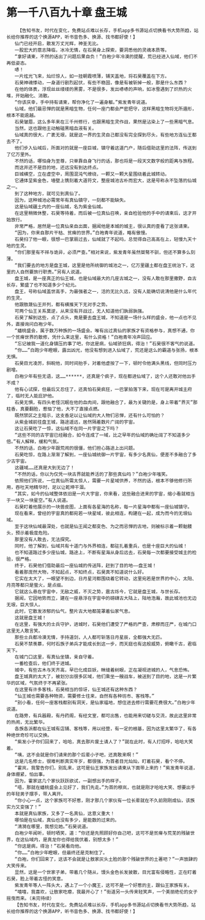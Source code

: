 # 第一千八百九十章 盘王城
        【告知书友，时代在变化，免费站点难以长存，手机app多书源站点切换看书大势所趋，站长给你推荐的这个换源APP，听书音色多、换源、找书都好使！】
       仙门已经开启，散发万丈光辉，神圣无比。
       一股宏大的意志降临，冰冷无情，在石昊身上探索，要洞悉他的灵魂本质等。
       “拿好请柬，不然的话出了问题后果自负！”白袍少年冷漠的提醒，荒已经进入仙域，他们不再低姿态。
       哧！
       一片炫光飞来，灿烂惊人，如一挂朝霞喷薄，铺天盖地，将石昊覆盖在下方。
       石昊神魂悸动，一身道行剧烈起伏，有些不稳固，像是有被斩掉一般，那是什么东西？
       在他的体表，浮现丝丝缕缕的黑雾，不是很多，发出哧哧的声响，如冰雪遇到了炽热的火堆，开始融化、消散。
       “你该庆幸，手中持有请柬，帮你净化了一遍身躯。”紫发青年说道。
       仙域，他们最忌惮的就是黑暗生物，任何一座门都会严密把守，这样黑暗生物将无所遁形，根本不能逾越。
       石昊皱眉，这么多年来在三千州修行，也跟黑暗生灵作战，果然是沾染上了一些黑暗气息。
       当然，这也跟他主动触碰黑暗血液有关。
       仙域真的很大，广袤无垠，就是这一界的生灵自己都没有完全探到尽头，有些地方连仙王都去不了。
       他们步入仙域后，所面对的就是一座巨城，镇守着这道门户，随后借助这里的法阵，传送到了亿万里外。
       不然的话，哪怕身为至尊，只单靠自身飞行的话，那也将是一段天文数字般的距离与旅程。
       而这并还不是目的地，还远没有到达终点。
       巨城横空，立在虚空中，周围混沌气缭绕，一颗又一颗大星围绕着此城转动。
       它通体呈紫金色，墙壁上镌刻着大道符文，整座城池古朴而宏大，这是号称永不坠落的仙城之一。
       到了这种地方，就可见到真仙了。
       因为，这种城池必需常年有真仙镇守，一刻都不能缺失。
       这是仙域疆土内的一座仙城，名为紫金仙城。
       在这里稍微休整，石昊等待着，而后被一位真仙召唤，亲自检验他的手中的请柬后，这才开始放行。
       非常严格，居然是一位真仙亲自出面，据闻他是本城的城主，很认真的查看了这张请柬。
       “因为，你来自那片干枯、贫瘠的世界。”白袍青年说道，略有傲慢。
       石昊扫了他一眼，很想一巴掌扇过去，仙域就了不起吗，总觉得自己高高在上，轻慢九天十地的生灵。
       “你们那里有不祥与诡异，必须严查。”相对来说，紫发青年虽然桀骜不驯，但还不算多么刻薄。
       “我们要去的地方是盘王城，这里是他所统御的城池之一，亿万里疆土都在盘王统治下，这里的人自然要旅行职责。”另有人说道。
       盘王城，是一座真正的仙王城，也是仙域最大的几座古城之一，没有人敢在那里撒野，自古长存，繁盛了也不知道多少个纪元。
       盘王，号称仙域盖世高手，为最强者之一，活的无比久远，没有人能确切说清他是什么年代的生灵。
       他跟敖晟仙王并列，都有横推天下无对手之势。
       可两个仙王关系莫逆，从来没有开战过，无人知道他们孰弱孰强。
       石昊了解到这些，点了点头，竟是要去盘王城，不知道是一场什么样的盛会，他一点也不见外，直接询问白袍少年。
       “蟠桃盛会，属于数万种族的一场盛会。唯有出过真仙的家族才有资格参与，真想不通，你一个贫瘠世界的散修，凭什么来这里，有什么资格！”白袍青年冷声回应。
       “忘记被我一道化身镇压的事了吧，你这是病，仙域骄狂病，得治！”石昊很不客气的说道。
       “你……”白跑少年瞪眼，露出凶光，他没有想到进入仙域了，荒还是这么的霸道与张扬，根本无惧。
       石昊目光凌厉，斜睨他，同时间抬手，对着他虚按了一下，顿时令他满头黑线，但同时压力剧增。
       白袍少年有些无语，这……******，还真是个疯子，现在都进仙域了，这个人还敢对他出手不成？
       他有心试探，但最后又忍住了，还真怕石昊疯狂，一巴掌拍落下来，现在可是离开城主府了，临时无人能庇护他。
       石昊无惧，有四头老怪沉眠在他的血肉间，跟他融合了，最为关键的是，身上带着“界灭”那柱香，真要翻脸，惹恼了他，大不了直接点燃。
       既然禁区之主暗示，这支香足以让仙域的大人物们忌惮，还有什么可怕的？
       从紫金城前往盘王城，路途遥远，居然隔着数片广阔的宇宙。
       这让石昊吃了一惊，这仙域不在同一片宇宙之下吗？
       “这些不同的古宇宙已经融合，如今连成了一域，比之早年的仙域的确壮阔了不知道多少倍。”有人解释，缓和气氛。
       不然的话，白袍少年跟荒闹的很僵，他们担心路途上出问题。
       石昊吃惊，在路上渐渐了解到，一座仙城统御一片宇宙，有多少名真仙，便差不多融合了多少古宇宙。
       这疆域……还真是大到无边了！
       “不然的话，你以为仅凭一块古界就能养活的了那些真仙吗？”白袍少年嗤笑。
       依照他们所说，一位真仙所需太惊人，需要一片星域供养，不然的话，根本不够他修行所用，吞吐天地精华时，足以让乾坤干涸。
       “其实，如今的仙域整体依旧是一片大宇宙，你来看，这些融合进来的宇宙，缩小看就相当于一块又一块星空。”有人说道。
       石昊盯着他展示的一块兽皮图，上面有各星海的名称，每一片星海中都有一座仙城镇守。
       现在看来，曾经的宇宙真的都宛若一块星域，彼此相连，构建在一起，成为而今的无垠仙域。
       至于这块仙域最深处，也就是仙王闻之都变色、为之而忌惮的古地，则被标示着一颗骷髅头，预示着极度危险。
       那里没有人敢去，无法探究。
       同时，他了解到，仙域共有十道门与外界相连，都驻扎着重兵，也是十座巨大的仙城！
       也不知道路过多少座仙城，路途上，不断有星海从身后远去，石昊每一次都要接受城主的检验，很严格。
       终于，石昊他们借助最后一座仙城的传送阵，赶到了目的地——盘王城！
       看着那庞然大物，不知起点，不知终点，石昊真不知道说什么好。
       它实在太大了，一眼望不到边，日月星河都围绕着它转动，这里宛若是世界的中心，太阳、月亮等都只是萤火，是点缀。
       它就这么悬在宇宙中，无敌之威，不灭之势，震古烁今，它就是盘王城，与世长存。
       据闻，它因地势而立，建在一座悬浮在宇宙中的磅礴古大陆上，陆地浩瀚，故此城池也无边无垠，巨大惊人。
       此时，它散发浓郁的仙气，整片古大地都笼罩着仙家气息。
       这就是盘王城！
       在这里，有强大的士兵守护，进城时，石昊他们遭受了严格的严查，肃穆而庄严，在城门口这里无人敢言笑。
       那些士兵都冷漠无情，手持道剑，人人都可斩落日月星辰，全都强大无匹。
       石昊不禁羡慕，何时石族子弟兵才能成长到这一步，而天庭也有这般威势，俯瞰千古，君临天下。
       在城门口这里，有真仙坐镇，亲自守着。
       一番检查后，他们终于进城。
       城中，有些古木与天齐高，早已化成巨妖，眯缝着树眼，正在凝视进城的人，气息恐怖。
       盘王城真的太大了，被划分出很多区域，他们乘坐一艘战车，被送到了目的地，这是一片繁华的区域，气氛终于不再紧张。
       在这里有许多客栈，石昊相当的惊讶，仙王城还有这种东西？
       “仙王城也需要各种物资，需要修士往来，自然有各种坊市、客栈等。”
       “别小看，任何一座客栈都别有洞天，是仙家福地，想住进去修行需要花费很大。”白袍少年说道。
       在路旁，有兵器殿，有丹药阁，有经文室，都可出售，也能用来切磋与交流，故此这里非常的热闹，无比繁华。
       各族各派都在仙王城有店铺、客栈等，用以经营，有一定的根基，因为这里太繁华了，有各种绝世奇珍可以交换。
       “紫发小子你们回来了，哈哈，真去那片废土请人了？”就在此时，有人打招呼，哈哈大笑着。
       “咦，这不会就是你们请来的那个后辈小子吧，还真敢来啊！”
       这是几名修士，很难判断真实年岁，都很强，为首者目光灿灿，盯着石昊，看个不停。
       “霍岚，我警告你们，别乱来，这可是仙王家族发出请柬从下面带上来的！”紫发青年说道，身体绷紧，怕出事。
       因为，霍家这几个家伙跃跃欲试，一副想出手的样子。
       “唔，那就在蟠桃盛会上见好了，我们先走。”为首的穆岚，也就是刚才哈哈大笑、想要出手的年轻男子摆手，带人离开。
       “你小心一点，这个家族可不好惹，刚才那几个家伙有一位长辈就在不久前刚刚成仙，该族实力又变强了！”
       本就是真仙家族，又多了一名真仙，这意义重大！
       哪怕是在仙域，真仙也没有多少，是能数的过来的。
       “清漪在哪里，我想见她。”石昊说道。
       白袍少年闻听，顿时哂笑，道：“你还是先照顾好你自己吧，这可不是贫瘠与荒芜的残破世界，在这仙域内，是真龙你也得给我伏着，别想太多！”
       “你这是病，得治！”石昊看向他。
       “你……”白袍少年瞪眼，但最终还是克制住了。
       “白袍，你们回来了，这该不会就是让敖家灰头土脸的那个残破世界的土著吧？”一声放肆的大笑传来。
       显然，这是一个世家子弟，带着几个随从，馒头金色长发披散，目光富有侵略性，正在盯着石昊，脸上带着古怪的笑意。
       紫发青年等人一阵头大，遇上了一个小魔王，这可不是一个好惹的主，跟仙王家族有关。
       “嘻嘻，我喜欢，让敖家吃瘪，我最开心了！”街道另一头传来轻笑声，一个美丽绝伦的女子摇曳而来。（未完待续）
       【告知书友，时代在变化，免费站点难以长存，手机app多书源站点切换看书大势所趋，站长给你推荐的这个换源APP，听书音色多、换源、找书都好使！】